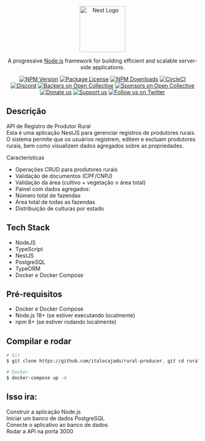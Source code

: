 <p align="center">
  <a href="http://nestjs.com/" target="blank"><img src="https://nestjs.com/img/logo-small.svg" width="120" alt="Nest Logo" /></a>
</p>

[circleci-image]: https://img.shields.io/circleci/build/github/nestjs/nest/master?token=abc123def456
[circleci-url]: https://circleci.com/gh/nestjs/nest

  <p align="center">A progressive <a href="http://nodejs.org" target="_blank">Node.js</a> framework for building efficient and scalable server-side applications.</p>
    <p align="center">
<a href="https://www.npmjs.com/~nestjscore" target="_blank"><img src="https://img.shields.io/npm/v/@nestjs/core.svg" alt="NPM Version" /></a>
<a href="https://www.npmjs.com/~nestjscore" target="_blank"><img src="https://img.shields.io/npm/l/@nestjs/core.svg" alt="Package License" /></a>
<a href="https://www.npmjs.com/~nestjscore" target="_blank"><img src="https://img.shields.io/npm/dm/@nestjs/common.svg" alt="NPM Downloads" /></a>
<a href="https://circleci.com/gh/nestjs/nest" target="_blank"><img src="https://img.shields.io/circleci/build/github/nestjs/nest/master" alt="CircleCI" /></a>
<a href="https://discord.gg/G7Qnnhy" target="_blank"><img src="https://img.shields.io/badge/discord-online-brightgreen.svg" alt="Discord"/></a>
<a href="https://opencollective.com/nest#backer" target="_blank"><img src="https://opencollective.com/nest/backers/badge.svg" alt="Backers on Open Collective" /></a>
<a href="https://opencollective.com/nest#sponsor" target="_blank"><img src="https://opencollective.com/nest/sponsors/badge.svg" alt="Sponsors on Open Collective" /></a>
  <a href="https://paypal.me/kamilmysliwiec" target="_blank"><img src="https://img.shields.io/badge/Donate-PayPal-ff3f59.svg" alt="Donate us"/></a>
    <a href="https://opencollective.com/nest#sponsor"  target="_blank"><img src="https://img.shields.io/badge/Support%20us-Open%20Collective-41B883.svg" alt="Support us"></a>
  <a href="https://twitter.com/nestframework" target="_blank"><img src="https://img.shields.io/twitter/follow/nestframework.svg?style=social&label=Follow" alt="Follow us on Twitter"></a>
</p>
  <!--[![Backers on Open Collective](https://opencollective.com/nest/backers/badge.svg)](https://opencollective.com/nest#backer)
  [![Sponsors on Open Collective](https://opencollective.com/nest/sponsors/badge.svg)](https://opencollective.com/nest#sponsor)-->

## Descrição

API de Registro de Produtor Rural  
Esta é uma aplicação NestJS para gerenciar registros de produtores rurais. O sistema permite que os usuários registrem, editem e excluam produtores rurais, bem como visualizem dados agregados sobre as propriedades.

Características
  - Operações CRUD para produtores rurais
  - Validação de documentos (CPF/CNPJ)
  - Validação da área (cultivo + vegetação ≤ área total)
  - Painel com dados agregados:
  - Número total de fazendas
  - Área total de todas as fazendas
  - Distribuição de culturas por estado

## Tech Stack 
- NodeJS
- TypeScript
- NestJS
- PostgreSQL
- TypeORM
- Docker e Docker Compose

## Pré-requisitos

- Docker e Docker Compose
- Node.js 18+ (se estiver executando localmente)
- npm 8+ (se estiver rodando localmente)

## Compilar e rodar

```bash
# Git
$ git clone https://github.com/italocajado/rural-producer. git cd rural-producer

# Docker
$ docker-compose up -d

```
## Isso ira:
  Construir a aplicação Node.js    
  Iniciar um banco de dados PostgreSQL  
  Conecte o aplicativo ao banco de dados  
  Rodar a API na porta 3000  
